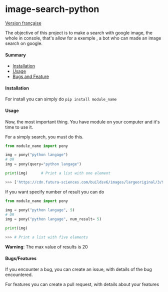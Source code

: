 # image-search-python
 
[Version française](https://github.com/gamingdy/image-search-python/tree/dev/docs)


The objective of this project is to make a search with google image, the whole in console, that's allow for a exemple , a bot who can made an image search on google.


#### Summary

- [Installation](https://github.com/gamingdy/image-search-python#installation)
- [Usage](https://github.com/gamingdy/image-search-python#usage)
- [Bugs and Feature](https://github.com/gamingdy/image-search-python#bugsfeatures)


#### Installation

For install you can simply do  ``pip install module_name`` 


#### Usage

Now, the most important thing. You have module on your computer and it's time to use it.

For a simply search, you must do this.

```py
from module_name import pony

img = pony("python langage")
# OR
img = pony(query="python langage")

print(img)      # Print a list with one element

>>> ['https://cdn.futura-sciences.com/buildsv6/images/largeoriginal/3/9/a/39a7d35bbd_50163520_formation-python.jpg']
```

If you want specify number of result you can do

```py
from module_name import pony

img = pony("python langage", 5)
# OR
img = pony("python langage", num_result= 5)

print(img)

>>> # Print a list with five elements
```

__**Warning**__: The max value of results is 20 


#### Bugs/Features

If you encounter a bug, you can create an issue, with details of the bug encountered.

For features you can create a pull request, with details about your features